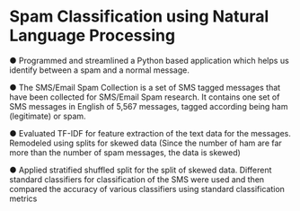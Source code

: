 # Spam Classification using Natural Language Processing
 
●	Programmed and streamlined a Python based application which helps us identify between a spam and a normal message.

●	The SMS/Email Spam Collection is a set of SMS tagged messages that have been collected for SMS/Email Spam research. It contains one set of SMS messages in English of 5,567 messages, tagged according being ham (legitimate) or spam.

●	Evaluated TF-IDF for feature extraction of the text data for the messages. Remodeled using splits for skewed data (Since the number of ham are far more than the number of spam messages, the data is skewed)

●	Applied stratified shuffled split for the split of skewed data. Different standard classifiers for classification of the SMS were used and then compared the accuracy of various classifiers using standard classification metrics
